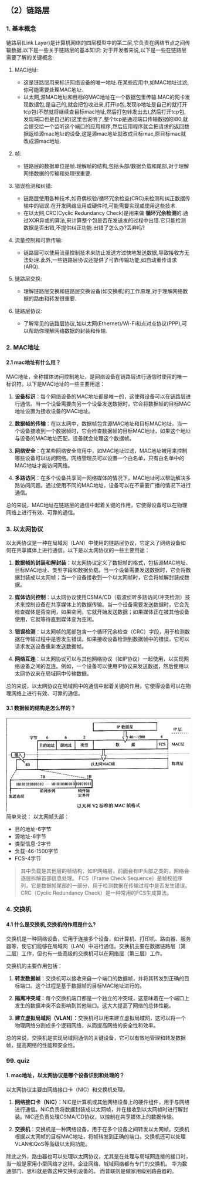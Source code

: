 ## （2）链路层

### 1. 基本概念

链路层(Link Layer)是计算机网络的四层模型中的第二层,它负责在网络节点之间传输数据.以下是一些关于链路层的基本知识:
对于开发者来说,以下是一些在链路层需要了解的关键概念:

1. MAC地址:
    - 这是链路层用来标识网络设备的唯一地址.在某些应用中,如MAC地址过滤,你可能需要处理MAC地址.
    - 以太网,源MAC地址和目标的MAC地址在一个数据包里传输.MAC的网卡发现数据包,是自己的,就会把包收进来,打开ip包,发现ip地址是自己的就打开tcp包(不然就将继续查目标mac地址,然后打包转发出去),然后打开tcp包,发现端口也是自己的(这里也说明了,整个tcp是通过端口传输数据的)80,就会提交给一个监听这个端口的应用程序,然后应用程序就会把请求的返回数据返给源mac地址的设备,这是源mac地址就改成目标mac,原目标mac就改成源mac地址.

2. 帧:
    - 链路层的数据单位是帧.理解帧的结构,包括头部/数据负载和尾部,对于理解网络数据的传输和处理很重要.

3. 错误检测和纠错:
    - 链路层使用各种技术,如奇偶校验/循环冗余检查(CRC)来检测和纠正数据传输中的错误.在开发网络应用或硬件时,可能需要实现或使用这些技术.
    - 在以太网,CRC(Cyclic Redundancy Check)是用来做 **循环冗余检测**的.通过XOR异或的算法,来计算整个包是否在发送发的过程中出错.它只能检测数据是否出错,不提供纠正功能.出错了怎么办?丢弃吗?<br>

4. 流量控制和可靠传输:
    - 链路层可以使用流量控制技术来防止发送方过快地发送数据,导致接收方无法处理.此外,一些链路层协议还提供了可靠传输功能,如自动重传请求(ARQ).

5. 链路层交换:
    - 理解链路层交换和链路层交换设备(如交换机)的工作原理,对于理解网络数据的路由和转发很重要.

6. 链路层协议:
    - 了解常见的链路层协议,如以太网(Ethernet)/Wi-Fi和点对点协议(PPP),可以帮助你理解网络数据的封装和传输.


### 2. MAC地址

#### 2.1 mac地址有什么用？
MAC地址，全称媒体访问控制地址，是网络设备在链路层进行通信时使用的唯一标识符。以下是MAC地址的一些主要用途：

1. **设备标识**：每个网络设备的MAC地址都是唯一的，这使得设备可以在链路层进行通信。当一个设备需要向另一个设备发送数据时，它会将数据帧的目标MAC地址设置为接收设备的MAC地址。

2. **数据帧的传输**：在以太网中，数据帧包含源MAC地址和目标MAC地址。当一个设备接收到一个数据帧时，它会检查数据帧的目标MAC地址，如果这个地址与设备的MAC地址匹配，设备就会处理这个数据帧。

3. **网络安全**：在某些网络安全应用中，如MAC地址过滤，MAC地址被用来控制哪些设备可以访问网络。网络管理员可以设置一个白名单，只有白名单中的MAC地址才能访问网络。

4. **多路访问**：在多个设备共享同一网络媒体的情况下，MAC地址可以帮助解决多路访问问题。通过使用不同的MAC地址，设备可以在不需要广播的情况下进行通信。

总的来说，MAC地址在链路层的通信中起着关键的作用，它使得设备可以在物理网络上进行有效、可靠的通信。

### 3. 以太网协议

以太网协议是一种在局域网（LAN）中使用的链路层协议，它定义了网络设备如何在共享媒体上进行通信。以下是以太网协议的一些主要用途：

1. **数据帧的封装和解封装**：以太网协议定义了数据帧的格式，包括源MAC地址、目标MAC地址、类型字段和数据负载。当一个设备需要发送数据时，它会将数据封装成以太网帧；当一个设备接收到一个以太网帧时，它会将帧解封装成数据。

2. **媒体访问控制**：以太网协议使用CSMA/CD（载波侦听多路访问/冲突检测）技术来控制设备在共享媒体上的数据传输。当一个设备需要发送数据时，它会先检查媒体是否空闲，如果空闲，它就开始发送数据；如果媒体正在被其他设备使用，它就等待直到媒体变为空闲。

3. **错误检测**：以太网帧的尾部包含一个循环冗余检查（CRC）字段，用于检测数据在传输过程中是否发生错误。如果接收设备检测到数据帧中的错误，它可以请求发送设备重新发送数据帧。

4. **网络互连**：以太网协议可以与其他网络协议（如IP协议）一起使用，以实现网络设备之间的互连。例如，一个设备可以使用IP协议来发送数据，然后使用以太网协议来在局域网中传输数据。

总的来说，以太网协议在局域网中的通信中起着关键的作用，它使得设备可以在物理网络上进行有效、可靠的通信。

#### 3.1 数据帧的结构是怎么样的？
![alt text](_imgs/2_链路层_image.png)
简单来说：
以太网帧头部：
* 目的地址-6字节
* 源地址-6字节
* 类型信息-2字节
* 负载-46-1500字节
* FCS-4字节

> 其中负载是其他层的帧结构，如IP网络层，前面会有IP头部之类的，网络会逐层拆解首部信息处理。
> FCS（Frame Check Sequence）是帧校验序列，它是数据帧尾部的一部分，用于检测数据在传输过程中是否发生错误。CRC（Cyclic Redundancy Check）是一种常用的FCS生成算法。


### 4. 交换机
#### 4.1 什么是交换机,交换机的作用是什么?
交换机是一种网络设备，它用于连接多个设备，如计算机、打印机、路由器、服务器等，使它们能够在局域网（LAN）中进行通信。交换机主要在数据链路层（第二层）工作，但也有一些高级的交换机可以在网络层（第三层）工作。

交换机的主要作用包括：

1. **转发数据帧**：交换机可以接收来自一个端口的数据帧，并将其转发到正确的目标端口。这个过程是基于数据帧的目标MAC地址进行的。

2. **隔离冲突域**：每个交换机端口都是一个独立的冲突域，这意味着在一个端口上发生的数据冲突不会影响到其他端口。这大大提高了网络的总体性能。

3. **建立虚拟局域网（VLAN）**：交换机可以用来建立虚拟局域网，这可以将一个物理网络分割成多个逻辑网络，从而提高网络的安全性和效率。

总的来说，交换机是实现局域网通信的关键设备，它可以有效地管理和转发数据帧，提高网络的性能和安全性。


### 99. quiz

#### 1. mac地址，以太网协议是哪个设备识别和处理的？
以太网协议主要由网络接口卡（NIC）和交换机处理。

1. **网络接口卡（NIC）**：NIC是计算机或其他网络设备上的硬件组件，用于与网络进行通信。NIC负责将数据封装成以太网帧，并在接收到以太网帧时进行解封装。NIC还负责处理CSMA/CD协议，以控制在共享媒体上的数据传输。

2. **交换机**：交换机是一种网络设备，用于在多个设备之间转发以太网帧。交换机根据以太网帧的目标MAC地址，将帧转发到正确的端口。交换机还可以处理VLAN和QoS等高级以太网功能。

除此之外，路由器也可以处理以太网协议，尤其是在处理与局域网连接的接口时，当一般是家用小型网络才这样。企业网络，城域网络都有专门的交换机。
华为数通部门、思科就是做这种交换机设备的。
而普联则是做家用级别路由器的。